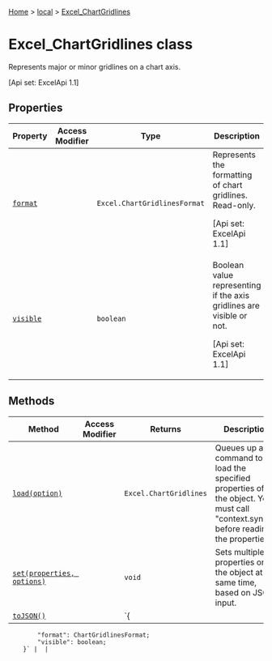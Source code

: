 [Home](./index) &gt; [local](local.md) &gt; [Excel\_ChartGridlines](local.excel_chartgridlines.md)

# Excel\_ChartGridlines class

Represents major or minor gridlines on a chart axis. 

 \[Api set: ExcelApi 1.1\]

## Properties

|  Property | Access Modifier | Type | Description |
|  --- | --- | --- | --- |
|  [`format`](local.excel_chartgridlines.format.md) |  | `Excel.ChartGridlinesFormat` | Represents the formatting of chart gridlines. Read-only. <p/> \[Api set: ExcelApi 1.1\] |
|  [`visible`](local.excel_chartgridlines.visible.md) |  | `boolean` | Boolean value representing if the axis gridlines are visible or not. <p/> \[Api set: ExcelApi 1.1\] |

## Methods

|  Method | Access Modifier | Returns | Description |
|  --- | --- | --- | --- |
|  [`load(option)`](local.excel_chartgridlines.load.md) |  | `Excel.ChartGridlines` | Queues up a command to load the specified properties of the object. You must call "context.sync()" before reading the properties. |
|  [`set(properties, options)`](local.excel_chartgridlines.set.md) |  | `void` | Sets multiple properties on the object at the same time, based on JSON input. |
|  [`toJSON()`](local.excel_chartgridlines.tojson.md) |  | `{
            "format": ChartGridlinesFormat;
            "visible": boolean;
        }` |  |

